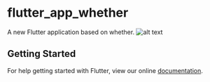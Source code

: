 # flutter_app_whether

A new Flutter application based on whether.
![alt text](https://github.com/juhilsomaiya/flutter_app_whether/blob/master/assets/Whether_UI.png)


## Getting Started

For help getting started with Flutter, view our online
[documentation](https://flutter.io/).

